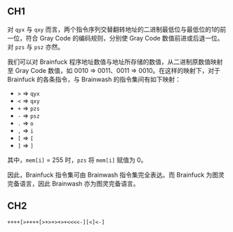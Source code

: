 ## CH1

对 `qyx` 与 `qxy` 而言，两个指令序列交替翻转地址的二进制最低位与最低位的1的前一位，符合 Gray Code 的编码规则，分别使 Gray Code 数值前进或后退一位。对 `pzs` 与 `psz` 亦然。

我们可以对 Brainfuck 程序地址数值与地址所存储的数值，从二进制原数值映射至 Gray Code 数值，如 0010 => 0011、0011 => 0010。在这样的映射下，对于 Brainfuck 的各条指令，与 Brainwash 的指令集间有如下映射：

- `>` => `qyx`
- `<` => `qxy`
- `+` => `pzs`
- `-` => `psz`
- `.` =>  `o`
- `,` =>  `i`
- `[` =>  `[`
- `]` =>  `]`

其中，`mem[i]` = 255 时，`pzs` 将 `mem[i]` 赋值为 0。

因此，Brainfuck 指令集可由 Brainwash 指令集完全表达。而 Brainfuck 为图灵完备语言，因此 Brainwash 亦为图灵完备语言。

## CH2

```
++++[>++++[>+>+>+>+<<<<-][<]<-]
```

